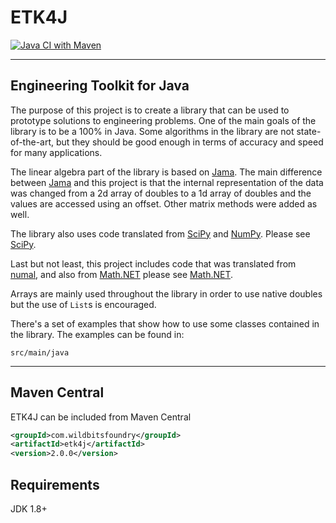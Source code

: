 # ETK4J

[![Java CI with Maven](https://github.com/StaticBeagle/ETK4J/actions/workflows/maven.yml/badge.svg)](https://github.com/StaticBeagle/ETK4J/actions/workflows/maven.yml)

---------------------------------------------------------------------------
## Engineering Toolkit for Java

The purpose of this project is to create a library that can be used to prototype solutions to engineering problems. One 
of the main goals of the library is to be a 100% in Java. Some algorithms in the library are not state-of-the-art, but 
they should be good enough in terms of accuracy and speed for many applications.

The linear algebra part of the library is based on [Jama](https://math.nist.gov/javanumerics/jama/).
The main difference between [Jama](https://math.nist.gov/javanumerics/jama/) and this project is that the internal
representation of the data was changed from a 2d array of doubles to a 1d array of doubles and the values are accessed
using an offset. Other matrix methods were added as well.

The library also uses code translated from [SciPy](https://scipy.org/) and [NumPy](https://numpy.org/). 
Please see [SciPy](https://github.com/StaticBeagle/ETK4J/blob/master/SciPy).

Last but not least, this project includes code that was translated from [numal](https://github.com/JeffBezanson/numal),
and also from [Math.NET](https://www.mathdotnet.com/) please see [Math.NET](https://github.com/StaticBeagle/ETK4J/blob/master/Math.NET.txt).

Arrays are mainly used throughout the library in order to use native doubles but the use of `List`s is encouraged. 

There's a set of examples that show how to use some classes contained in the library. The examples
can be found in:

    src/main/java

---------------------------------------------------------------------------
## Maven Central

ETK4J can be included from Maven Central

```xml
<groupId>com.wildbitsfoundry</groupId>
<artifactId>etk4j</artifactId>
<version>2.0.0</version>
```

Requirements
---
JDK 1.8+
